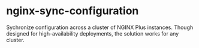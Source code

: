 # nginx-sync-configuration
Sychronize configuration across a cluster of NGINX Plus instances. Though designed for high-availability deployments, the solution works for any cluster.

